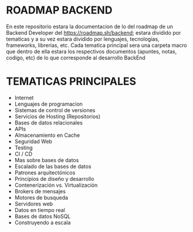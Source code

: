 # ROADMAP BACKEND
En este repositorio estara la documentacion de lo del roadmap de un Backend Developer del https://roadmap.sh/backend; estara dividido por tematicas y a su vez estara dividido por lenguajes, tecnologias, frameworks, librerias, etc. Cada tematica principal sera una carpeta macro que dentro de ella estara los respectivos documentos (apuntes, notas, codigo, etc) de lo que corresponde al desarrollo BackEnd

# TEMATICAS PRINCIPALES
- Internet
- Lenguajes de programacion
- Sistemas de control de versiones
- Servicios de Hosting (Repositorios)
- Bases de datos relacionales
- APIs
- Almacenamiento en Cache
- Seguridad Web
- Testing
- CI / CD
- Mas sobre bases de datos 
- Escalado de las bases de datos
- Patrones arquitectónicos
- Principios de diseño y desarrollo
- Contenerización vs. Virtualización
- Brokers de mensajes
- Motores de busqueda
- Servidores web
- Datos en tiempo real
- Bases de datos NoSQL
- Construyendo a escala
